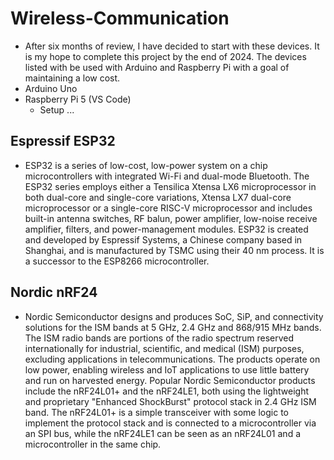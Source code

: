 # Wireless-Communication
- After six months of review, I have decided to start with these devices. It is my hope to complete this project by the end of 2024. The devices listed with be used with Arduino and Raspberry Pi with a goal of maintaining a low cost.
- Arduino Uno
- Raspberry Pi 5 (VS Code)
  - Setup ...
  
## Espressif ESP32
- ESP32 is a series of low-cost, low-power system on a chip microcontrollers with integrated Wi-Fi and dual-mode Bluetooth. The ESP32 series employs either a Tensilica Xtensa LX6 microprocessor in both dual-core and single-core variations, Xtensa LX7 dual-core microprocessor or a single-core RISC-V microprocessor and includes built-in antenna switches, RF balun, power amplifier, low-noise receive amplifier, filters, and power-management modules. ESP32 is created and developed by Espressif Systems, a Chinese company based in Shanghai, and is manufactured by TSMC using their 40 nm process. It is a successor to the ESP8266 microcontroller.

## Nordic nRF24
- Nordic Semiconductor designs and produces SoC, SiP, and connectivity solutions for the ISM bands at 5 GHz, 2.4 GHz and 868/915 MHz bands. The ISM radio bands are portions of the radio spectrum reserved internationally for industrial, scientific, and medical (ISM) purposes, excluding applications in telecommunications. The products operate on low power, enabling wireless and IoT applications to use little battery and run on harvested energy. Popular Nordic Semiconductor products include the nRF24L01+ and the nRF24LE1, both using the lightweight and proprietary "Enhanced ShockBurst" protocol stack in 2.4 GHz ISM band. The nRF24L01+ is a simple transceiver with some logic to implement the protocol stack and is connected to a microcontroller via an SPI bus, while the nRF24LE1 can be seen as an nRF24L01 and a microcontroller in the same chip.
